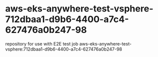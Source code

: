 # aws-eks-anywhere-test-vsphere-712dbaa1-d9b6-4400-a7c4-627476a0b247-98
repository for use with E2E test job aws-eks-anywhere-test-vsphere:712dbaa1-d9b6-4400-a7c4-627476a0b247-98
